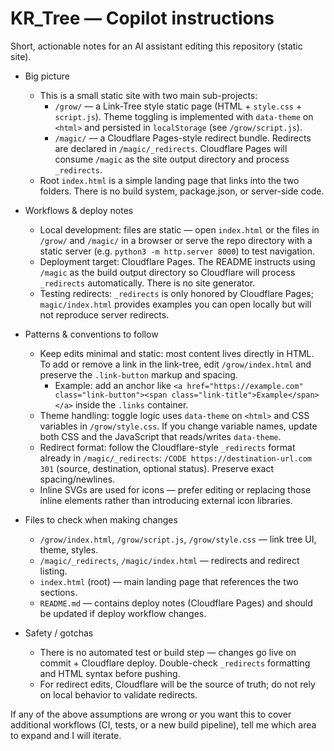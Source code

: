 <!--
Guidance for AI coding agents working on the KR_Tree repository.
Keep this focused, actionable and specific to the repository layout and patterns.
-->

# KR_Tree — Copilot instructions

Short, actionable notes for an AI assistant editing this repository (static site).

- Big picture
  - This is a small static site with two main sub-projects:
    - `/grow/` — a Link-Tree style static page (HTML + `style.css` + `script.js`). Theme toggling is implemented with `data-theme` on `<html>` and persisted in `localStorage` (see `/grow/script.js`).
    - `/magic/` — a Cloudflare Pages-style redirect bundle. Redirects are declared in `/magic/_redirects`. Cloudflare Pages will consume `/magic` as the site output directory and process `_redirects`.
  - Root `index.html` is a simple landing page that links into the two folders. There is no build system, package.json, or server-side code.

- Workflows & deploy notes
  - Local development: files are static — open `index.html` or the files in `/grow/` and `/magic/` in a browser or serve the repo directory with a static server (e.g. `python3 -m http.server 8000`) to test navigation.
  - Deployment target: Cloudflare Pages. The README instructs using `/magic` as the build output directory so Cloudflare will process `_redirects` automatically. There is no site generator.
  - Testing redirects: `_redirects` is only honored by Cloudflare Pages; `magic/index.html` provides examples you can open locally but will not reproduce server redirects.

- Patterns & conventions to follow
  - Keep edits minimal and static: most content lives directly in HTML. To add or remove a link in the link-tree, edit `/grow/index.html` and preserve the `.link-button` markup and spacing.
    - Example: add an anchor like `<a href="https://example.com" class="link-button"><span class="link-title">Example</span></a>` inside the `.links` container.
  - Theme handling: toggle logic uses `data-theme` on `<html>` and CSS variables in `/grow/style.css`. If you change variable names, update both CSS and the JavaScript that reads/writes `data-theme`.
  - Redirect format: follow the Cloudflare-style `_redirects` format already in `/magic/_redirects`: `/CODE https://destination-url.com 301` (source, destination, optional status). Preserve exact spacing/newlines.
  - Inline SVGs are used for icons — prefer editing or replacing those inline elements rather than introducing external icon libraries.

- Files to check when making changes
  - `/grow/index.html`, `/grow/script.js`, `/grow/style.css` — link tree UI, theme, styles.
  - `/magic/_redirects`, `/magic/index.html` — redirects and redirect listing.
  - `index.html` (root) — main landing page that references the two sections.
  - `README.md` — contains deploy notes (Cloudflare Pages) and should be updated if deploy workflow changes.

- Safety / gotchas
  - There is no automated test or build step — changes go live on commit + Cloudflare deploy. Double-check `_redirects` formatting and HTML syntax before pushing.
  - For redirect edits, Cloudflare will be the source of truth; do not rely on local behavior to validate redirects.

If any of the above assumptions are wrong or you want this to cover additional workflows (CI, tests, or a new build pipeline), tell me which area to expand and I will iterate.

